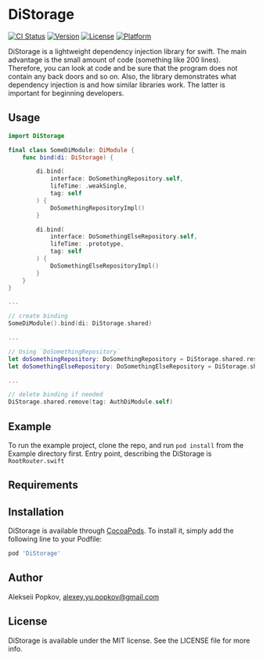 # DiStorage

[![CI Status](https://img.shields.io/travis/8243302/DiStorage.svg?style=flat)](https://travis-ci.org/8243302/DiStorage)
[![Version](https://img.shields.io/cocoapods/v/DiStorage.svg?style=flat)](https://cocoapods.org/pods/DiStorage)
[![License](https://img.shields.io/cocoapods/l/DiStorage.svg?style=flat)](https://cocoapods.org/pods/DiStorage)
[![Platform](https://img.shields.io/cocoapods/p/DiStorage.svg?style=flat)](https://cocoapods.org/pods/DiStorage)


DiStorage is a lightweight dependency injection library for swift.
The main advantage is the small amount of code (something like 200 lines).
Therefore, you can look at code and be sure that the program does not contain any back doors and so on.
Also, the library demonstrates what dependency injection is and how similar libraries work.
The latter is important for beginning developers.

## Usage

```swift
import DiStorage

final class SomeDiModule: DiModule {
    func bind(di: DiStorage) {

        di.bind(
            interface: DoSomethingRepository.self,
            lifeTime: .weakSingle,
            tag: self
        ) {
            DoSomethingRepositoryImpl()
        }

        di.bind(
            interface: DoSomethingElseRepository.self,
            lifeTime: .prototype,
            tag: self
        ) {
            DoSomethingElseRepositoryImpl()
        }
    }
}

...

// create binding 
SomeDiModule().bind(di: DiStorage.shared)

...

// Using `DoSomethingRepository`
let doSomethingRepository: DoSomethingRepository = DiStorage.shared.resolve()
let doSomethingElseRepository: DoSomethingElseRepository = DiStorage.shared.resolve()

...

// delete binding if needed
DiStorage.shared.remove(tag: AuthDiModule.self)
```

## Example

To run the example project, clone the repo, and run `pod install` from the Example directory first.
Entry point, describing the DiStorage is `RootRouter.swift` 

## Requirements

## Installation

DiStorage is available through [CocoaPods](https://cocoapods.org). To install
it, simply add the following line to your Podfile:

```ruby
pod 'DiStorage'
```

## Author

Alekseii Popkov, alexey.yu.popkov@gmail.com

## License

DiStorage is available under the MIT license. See the LICENSE file for more info.
